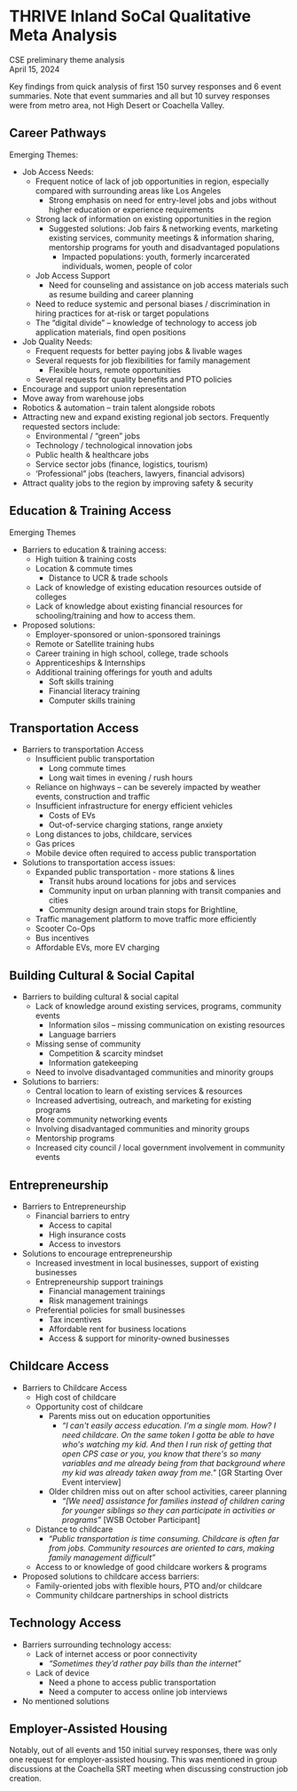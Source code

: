 # THRIVE Inland SoCal Qualitative Meta Analysis 

CSE preliminary theme analysis  
April 15, 2024

Key findings from quick analysis of first 150 survey responses and 6 event summaries. Note that event summaries and all but 10 survey responses were from metro area, not High Desert or Coachella Valley.

## Career Pathways 

Emerging Themes: 

* Job Access Needs:   
  * Frequent notice of lack of job opportunities in region, especially compared with surrounding areas like Los Angeles  
    * Strong emphasis on need for entry-level jobs and jobs without higher education or experience requirements   
  * Strong lack of information on existing opportunities in the region  
    * Suggested solutions: Job fairs & networking events, marketing existing services, community meetings & information sharing, mentorship programs for youth and disadvantaged populations  
      * Impacted populations: youth, formerly incarcerated individuals, women, people of color  
  * Job Access Support  
    * Need for counseling and assistance on job access materials such as resume building and career planning   
  * Need to reduce systemic and personal biases / discrimination in hiring practices for at-risk or target populations   
  * The “digital divide” – knowledge of technology to access job application materials, find open positions   
* Job Quality Needs:   
  * Frequent requests for better paying jobs & livable wages   
  * Several requests for job flexibilities for family management   
    * Flexible hours, remote opportunities  
  * Several requests for quality benefits and PTO policies   
* Encourage and support union representation  
* Move away from warehouse jobs   
* Robotics & automation – train talent alongside robots   
* Attracting new and expand existing regional job sectors. Frequently requested sectors include:  
  * Environmental / “green” jobs   
  * Technology / technological innovation jobs   
  * Public health & healthcare jobs  
  * Service sector jobs (finance, logistics, tourism)  
  * ‘Professional” jobs (teachers, lawyers, financial advisors)  
* Attract quality jobs to the region by improving safety & security 

## Education & Training Access

Emerging Themes 

* Barriers to education & training access:   
  * High tuition & training costs  
  * Location & commute times    
    * Distance to UCR & trade schools  
  * Lack of knowledge of existing education resources outside of colleges   
  * Lack of knowledge about existing financial resources for schooling/training and how to access them.  
* Proposed solutions:   
  * Employer-sponsored or union-sponsored trainings  
  * Remote or Satellite training hubs   
  * Career training in high school, college, trade schools  
  * Apprenticeships & Internships  
  * Additional training offerings for youth and adults  
    * Soft skills training  
    * Financial literacy training  
    * Computer skills training

## Transportation Access

* Barriers to transportation Access  
  * Insufficient public transportation   
    * Long commute times   
    * Long wait times in evening / rush hours   
  * Reliance on highways – can be severely impacted by weather events, construction and traffic  
  * Insufficient infrastructure for energy efficient vehicles  
    * Costs of EVs   
    * Out-of-service charging stations, range anxiety  
  * Long distances to jobs, childcare, services  
  * Gas prices  
  * Mobile device often required to access public transportation  
* Solutions to transportation access issues:   
  * Expanded public transportation \- more stations & lines  
    * Transit hubs around locations for jobs and services   
    * Community input on urban planning with transit companies and cities   
    * Community design around train stops for Brightline,   
  * Traffic management platform to move traffic more efficiently  
  * Scooter Co-Ops  
  * Bus incentives   
  * Affordable EVs, more EV charging

## Building Cultural & Social Capital 

* Barriers to building cultural & social capital   
  * Lack of knowledge around existing services, programs, community events  
    * Information silos – missing communication on existing resources  
    * Language barriers    
  * Missing sense of community   
    * Competition & scarcity mindset  
    * Information gatekeeping  
  * Need to involve disadvantaged communities and minority groups  
* Solutions to barriers:   
  * Central location to learn of existing services & resources   
  * Increased advertising, outreach, and marketing for existing programs  
  * More community networking events  
  * Involving disadvantaged communities and minority groups  
  * Mentorship programs   
  * Increased city council / local government involvement in community events  
  
## Entrepreneurship

* Barriers to Entrepreneurship  
  * Financial barriers to entry  
    * Access to capital  
    * High insurance costs   
    * Access to investors   
* Solutions to encourage entrepreneurship   
  * Increased investment in local businesses, support of existing businesses  
  * Entrepreneurship support trainings   
    * Financial management trainings   
    * Risk management trainings  
  * Preferential policies for small businesses  
    * Tax incentives   
    * Affordable rent for business locations   
    * Access & support for minority-owned businesses

## Childcare Access

* Barriers to Childcare Access  
  * High cost of childcare  
  * Opportunity cost of childcare   
    * Parents miss out on education opportunities  
      * *“I can't easily access education. I'm a single mom. How? I need childcare. On the same token I gotta be able to have who's watching my kid. And then I run risk of getting that open CPS case or you, you know that there's so many variables and me already being from that background where my kid was already taken away from me."* \[GR Starting Over Event interview\]  
    * Older children miss out on after school activities, career planning   
      * *“\[We need\] assistance for families instead of children caring for younger siblings so they can participate in activities or programs”* \[WSB October Participant\] 		  
  * Distance to childcare  
    * “*Public transportation is time consuming. Childcare is often far from jobs. Community resources are oriented to cars, making family management difficult”*  
  * Access to or knowledge of good childcare workers & programs  
* Proposed solutions to childcare access barriers:   
  * Family-oriented jobs with flexible hours, PTO and/or childcare  
  * Community childcare partnerships in school districts 

## Technology Access

* Barriers surrounding technology access:   
  * Lack of internet access or poor connectivity  
    * *“Sometimes they’d rather pay bills than the internet”*   
  * Lack of device   
    * Need a phone to access public transportation   
    * Need a computer to access online job interviews   
* No mentioned solutions 

## Employer-Assisted Housing

Notably, out of all events and 150 initial survey responses, there was only one request for employer-assisted housing. This was mentioned in group discussions at the Coachella SRT meeting when discussing construction job creation.  
